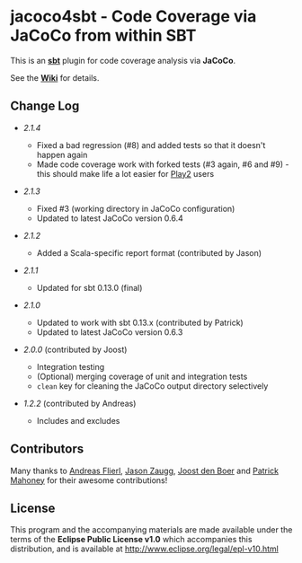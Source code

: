 # jacoco4sbt - Code Coverage via JaCoCo from within SBT

This is an **[sbt](http://scala-sbt.org/)** plugin for code coverage analysis via **JaCoCo**.

See the **[Wiki](https://github.com/sbt/jacoco4sbt/wiki)** for details.

## Change Log

* *2.1.4*
    * Fixed a bad regression (#8) and added tests so that it doesn't happen again
    * Made code coverage work with forked tests (#3 again, #6 and #9) - this should make life
      a lot easier for [Play2](http://playframework.com) users

* *2.1.3*
    * Fixed #3 (working directory in JaCoCo configuration)
    * Updated to latest JaCoCo version 0.6.4

* *2.1.2*
    * Added a Scala-specific report format (contributed by Jason)

* *2.1.1*

    * Updated for sbt 0.13.0 (final)

* *2.1.0*

    * Updated to work with sbt 0.13.x (contributed by Patrick)
    * Updated to latest JaCoCo version 0.6.3
    
* *2.0.0* (contributed by Joost)

    * Integration testing
    * (Optional) merging coverage of unit and integration tests
    * `clean` key for cleaning the JaCoCo output directory selectively
    
* *1.2.2* (contributed by Andreas)

    * Includes and excludes

## Contributors

Many thanks to
[Andreas Flierl](https://bitbucket.org/asflierl),
[Jason Zaugg](https://github.com/retronym),
[Joost den Boer](https://bitbucket.org/diversit) and
[Patrick Mahoney](https://bitbucket.org/paddymahoney) for their awesome contributions!

## License

This program and the accompanying materials are made available under the terms of the **Eclipse Public License v1.0** which accompanies this distribution, and is available at http://www.eclipse.org/legal/epl-v10.html
